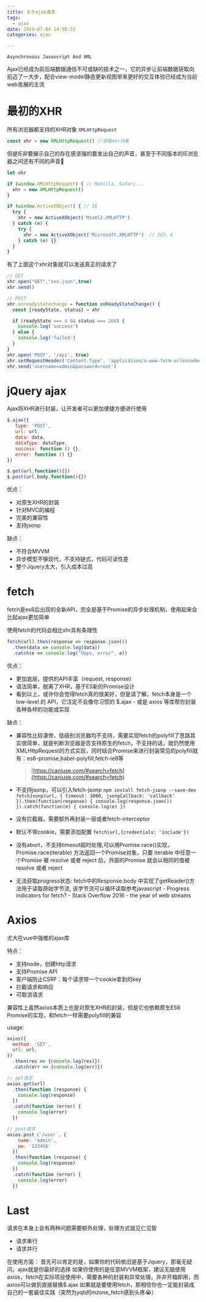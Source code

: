 ```yaml
---
title: 关于ajax请求
tags:
  - ajax
date: 2019-07-04 14:50:22
categories: ajax

---
```

`Asynchronous Javascript And XML`
<!-- more -->
Ajax已经成为前后端数据通信不可或缺的技术之一，它的异步让前端数据获取向前迈了一大步，配合view-model静态更新视图带来更好的交互体验已经成为当前web发展的主流

# 最初的XHR

所有浏览器都支持的XHR对象 `XMLHttpRequest`
```js
const xhr = new XMLHttpRequest() //获取xhr对象
```

但是IE非要展示自己的存在感坚强的要发出自己的声音，甚至于不同版本的IE浏览器之间还有不同的声音🤣
```js
let xhr

if (window.XMLHttpRequest) { // Mozilla, Safari...
  xhr = new XMLHttpRequest()
}

if (window.ActiveXObject) { // IE
  try {
    xhr = new ActiveXObject('Msxml2.XMLHTTP')
  } catch (e) {
    try {
      xhr = new ActiveXObject('Microsoft.XMLHTTP')  // IE5、6
    } catch (e) {}
  }
}
```

有了上面这个xhr对象就可以发送真正的请求了
```js
// GET
xhr.open("GET","xxx.json",true)
xhr.send()

// POST
xhr.onreadystatechange = function onReadyStateChange() {
  const {readyState, status} = xhr

  if (readyState === 4 && status === 200) {
    console.log('success')
  } else {
    console.log('failed')
  }
}
xhr.open('POST', '/api', true)
xhr.setRequestHeader('Content-Type', 'application/x-www-form-urlencoded')
xhr.send('username=admin&password=root')
```
# jQuery ajax
Ajax将XHR进行封装，让开发者可以更加便捷方便进行使用
```js
$.ajax({
   type: 'POST',
   url: url,
   data: data,
   dataType: dataType,
   success: function () {},
   error: function () {}
})

$.get(url,function(){})
$.post(url,body,function(){})
```

优点：
- 对原生XHR的封装
- 针对MVC的编程
- 完美的兼容性
- 支持jsonp

缺点：
- 不符合MVVM
- 异步模型不够现代，不支持链式，代码可读性差
- 整个Jquery太大，引入成本过高

# fetch
fetch是es6后出现的全新API，完全是基于Promise的异步处理机制，使用起来会比起ajax更加简单

使用fetch的代码会相比xhr具有条理性

```js
fetch(url).then(response => response.json())
  .then(data => console.log(data))
  .catch(e => console.log("Oops, error", e))
```
优点：
- 更加底层，提供的API丰富（request, response）
- 语法简单，脱离了XHR，基于ES新的Promise设计
- 看到以上，或许你会觉得fetch真的很美好，但是请了解，fetch本身是一个 low-level 的 API，它注定不会像你习惯的 $.ajax - 或是 axios 等库帮你封装各种各样的功能或实现

缺点：
- 兼容性比较凄惨，低级别浏览器均不支持，需要实现fetch的polyfill了思路其实很简单，就是判断浏览器是否支持原生的fetch，不支持的话，就仍然使用XMLHttpRequest的方式实现，同时结合Promise来进行封装常见的polyfill就有：es6-promise,babel-polyfill,fetch-ie8等
  > [https://caniuse.com/#search=fetch](https://caniuse.com/#search=fetch)

- 不支持jsonp，可以引入fetch-jsonp `npm install fetch-jsonp --save-dev`
`fetchJsonp(url, { timeout: 3000, jsonpCallback: 'callback' }).then(function(response) { console.log(response.json()) }).catch(function(e) { console.log(e) })`
- 没有拦截器，需要额外再封装一层或者fetch-interceptor
- 默认不带cookie，需要添加配置 `fetch(url,{credentials: 'include'})`
- 没有abort，不支持timeout超时处理,可以用Promise.race()实现，Promise.race(iterable) 方法返回一个Promise对象，只要 iterable 中任意一个Promise 被 resolve 或者 reject 后，外部的Promise 就会以相同的值被 resolve 或者 reject
- 无法获取progress状态: fetch中的Response.body 中实现了getReader()方法用于读取原始字节流, 该字节流可以循环读取参考javascript - Progress indicators for fetch? - Stack Overflow 2016 - the year of web streams

# Axios
尤大在vue中强推的ajax库

特点：
- 支持node，创建http请求
- 支持Promise API
- 客户端防止CSRF：每个请求带一个cookie拿到的key
- 拦截请求和响应
- 可取消请求

兼容性上虽然axios本质上也是对原生XHR的封装，但是它也依赖原生ES6 Promise的实现，和fetch一样需要polyfill的兼容

usage:
```js
axios({
  method: 'GET',
  url: url,
})
  .then(res => {console.log(res)})
  .catch(err => {console.log(err)})

// get请求
axios.get(url)
  .then(function (response) {
    console.log(response)
  })
  .catch(function (error) {
    console.log(error)
  })

// post请求
axios.post（`/user`, {
    name: 'admin',
    pw: '123456'
  })
  .then(function (response) {
    console.log(response)
  })
  .catch(function (error) {
    console.log(error)
  })
```

# Last
请求在本身上会有两种问题需要额外处理，处理方式就见仁见智
- 请求串行
- 请求并行
  
在使用方面：
首先可以肯定的是，如果你的代码依旧是基于Jquery，那毫无疑问，ajax就是你最好的选择
如果你使用的是任意MVVM框架，建议无脑使用axios，fetch在实际项目使用中，需要各种的封装和异常处理，并非开箱即用，而axios可以做到直接替换$.ajax
如果就是要使用fetch，那相信你也一定能封装成自己的一套最佳实践（突然为yqb的mzone_fetch感到头疼😭）